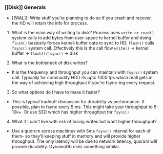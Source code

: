 ### [[Disk]] Generals

- [[WAL]]:  Write stuff you're planning to do so if you crash and recover, the HD will retain the info for process.

1. What is the main way of writing to disk?
Process uses `write or read()` system calls to add bytes from user-space to kernel buffer and doing `flush()` basically forces kernel-buffer data to sync to HD. `flush()` calls `fsync()` system call. Effectively this is the call flow
`write()` -> kernel buffer -> `flush()/fsync()` -> disk

2. What is the bottleneck of disk writes?

- It is the frequency and throughput you can maintain with `fsync()` system call. Typically for commodity HDD its upto 1000 tps which reall gets in the way of achieving high throughput if you're fsync-ing every request.

3. So what options do I have to make it faster?

- This is typical tradeoff discussion for durability vs performance. If possible, plan to fsync every 5 ms. This might take your throughput to 5-10k+. Or use SSD which has higher throughput for `fsync()`

4. What if I can't live with risk of losing writes but want higher throughput?
- Use a quorum across machines with 5ms `fsync()` interval for each of them- so they'll keeping stuff in memory and will provide higher throughput. The only latency will be due to network latency, quorum will provide durability. DynamoDb uses something similar. 
